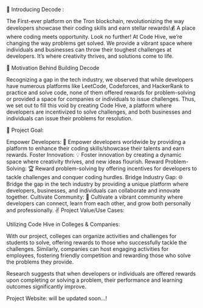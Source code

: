 🌟 Introducing Decode :

The First-ever platform on the Tron blockchain, revolutionizing the way developers showcase their coding skills and earn stellar rewards!:moneybag: A place where coding meets opportunity. Look no further! At Code Hive, we’re changing the way problems get solved. We provide a vibrant space where individuals and businesses can throw their toughest challenges at developers. It’s where creativity thrives, and solutions come to life.

🏹 Motivation Behind Building Decode

Recognizing a gap in the tech industry, we observed that while developers have numerous platforms like LeetCode, Codeforces, and HackerRank to practice and solve code, none of them offered rewards for problem-solving or provided a space for companies or individuals to issue challenges. Thus, we set out to fill this void by creating Code Hive, a platform where developers are incentivized to solve challenges, and both businesses and individuals can issue their problems for resolution.

🎯 Project Goal:

Empower Developers: 🚀 Empower developers worldwide by providing a platform to enhance their coding skills/showcase their talents and earn rewards. Foster Innovation: 💡 Foster innovation by creating a dynamic space where creativity thrives, and new ideas flourish. Reward Problem-Solving: 🏆 Reward problem-solving by offering incentives for developers to tackle challenges and conquer coding hurdles. Bridge Industry Gap: 🌐 Bridge the gap in the tech industry by providing a unique platform where developers, businesses, and individuals can collaborate and innovate together. Cultivate Community: 🤝 Cultivate a vibrant community where developers can connect, learn from each other, and grow both personally and professionally. ✌️ Project Value/Use Cases:

Utilizing Code Hive in Colleges & Companies:

With our project, colleges can organize activities and challenges for students to solve, offering rewards to those who successfully tackle the challenges. Similarly, companies can host engaging activities for employees, fostering friendly competition and rewarding those who solve the problems they provide.

Research suggests that when developers or individuals are offered rewards upon completing or solving a problem, their performance and learning outcomes significantly improve.

Project Website: will be updated soon...!

